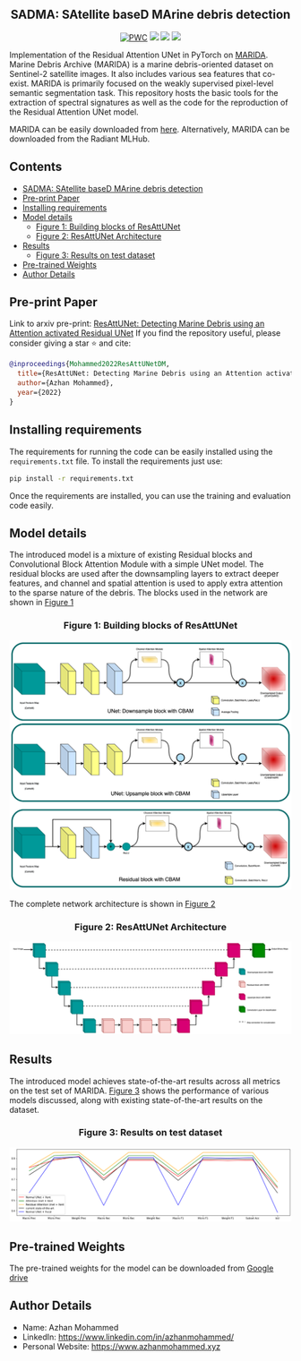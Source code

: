 <center>

## SADMA: SAtellite baseD MArine debris detection

[![PWC](https://img.shields.io/endpoint.svg?url=https://paperswithcode.com/badge/resattunet-detecting-marine-debris-using-an/image-segmentation-on-marida)](https://paperswithcode.com/sota/image-segmentation-on-marida?p=resattunet-detecting-marine-debris-using-an)
<a href="#"><img src="https://img.shields.io/github/workflow/status/milesial/PyTorch-UNet/Publish%20Docker%20image?logo=github" /></a>
<a href="https://pytorch.org/"><img src="https://img.shields.io/badge/PyTorch-v1.9.0-red.svg?logo=PyTorch" /></a>
<a href="#"><img src="https://img.shields.io/badge/python-v3.6+-blue.svg?logo=python" /></a>

</center>

Implementation of the Residual Attention UNet in PyTorch on [MARIDA](https://github.com/marine-debris/marine-debris.github.io). Marine Debris Archive (MARIDA) is a marine debris-oriented dataset on Sentinel-2 satellite images. It also includes various sea features that co-exist. MARIDA is primarily focused on the weakly supervised pixel-level semantic segmentation task.  This repository hosts the basic tools for the extraction of spectral signatures as well as the code for the reproduction of the Residual Attention UNet model.

MARIDA can be easily downloaded from [here](https://doi.org/10.5281/zenodo.5151941). Alternatively, MARIDA can be downloaded from the Radiant MLHub.

<h2> Contents </h2>

- [SADMA: SAtellite baseD MArine debris detection](#sadma-satellite-based-marine-debris-detection)
- [Pre-print Paper](#pre-print-paper)
- [Installing requirements](#installing-requirements)
- [Model details](#model-details)
  - [Figure 1: Building blocks of ResAttUNet](#figure-1-building-blocks-of-resattunet)
  - [Figure 2: ResAttUNet Architecture](#figure-2-resattunet-architecture)
- [Results](#results)
  - [Figure 3: Results on test dataset](#figure-3-results-on-test-dataset)
- [Pre-trained Weights](#pre-trained-weights)
- [Author Details](#author-details)
  
## Pre-print Paper
Link to arxiv pre-print: [ResAttUNet: Detecting Marine Debris using an Attention activated Residual UNet](https://arxiv.org/pdf/2210.08506.pdf)
If you find the repository useful, please consider giving a star ⭐ and cite:
```bib
@inproceedings{Mohammed2022ResAttUNetDM,
  title={ResAttUNet: Detecting Marine Debris using an Attention activated Residual UNet},
  author={Azhan Mohammed},
  year={2022}
}
```

## Installing requirements
The requirements for running the code can be easily installed using the ```requirements.txt``` file. To install the requirements just use:
```bash
pip install -r requirements.txt
```
Once the requirements are installed, you can use the training and evaluation code easily.

## Model details
The introduced model is a mixture of existing Residual blocks and Convolutional Block Attention Module with a simple UNet model. The residual blocks are used after the downsampling layers to extract deeper features, and channel and spatial attention is used to apply extra attention to the sparse nature of the debris.
The blocks used in the network are shown in [Figure 1](#building-blocks-of-resattunet)
<div>
<center>

### Figure 1: Building blocks of ResAttUNet 

![Building blocks of ResAttUNet](./images/res-attuned-blocks.png "Building blocks of ResAttUNet")

</center>
</div>

The complete network architecture is shown in [Figure 2](#figure-2-resattunet-architecture)
<div>
<center>

### Figure 2: ResAttUNet Architecture

![ ResAttUNet Architecture ](./images/resattunet.png " ResAttUNet Architecture ")

</center>
</div>

## Results
The introduced model achieves state-of-the-art results across all metrics on the test set of MARIDA.
[Figure 3](#figure-3-results-on-test-dataset) shows the performance of various models discussed, along with existing state-of-the-art results on the dataset.
<div>
<center>

### Figure 3: Results on test dataset

![Results on test dataset](./images/model-comparision.png "Results on test dataset")

</center>
</div>

## Pre-trained Weights

The pre-trained weights for the model can be downloaded from [Google drive](https://drive.google.com/drive/folders/13WIrYVOIK1WZ1kFlZoOfXpjwyhAedXLF?usp=sharing)

## Author Details

- Name: Azhan Mohammed 
- LinkedIn: https://www.linkedin.com/in/azhanmohammed/
- Personal Website: https://www.azhanmohammed.xyz

